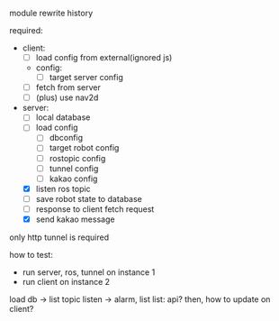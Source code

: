 module rewrite history

required: 
- client:
    - [ ] load config from external(ignored js)
    - config:
        - [ ] target server config
    - [ ] fetch from server
    - [ ] (plus) use nav2d

- server:
    - [ ] local database
    - [ ] load config
        - [ ] dbconfig
        - [ ] target robot config
        - [ ] rostopic config
        - [ ] tunnel config
        - [ ] kakao config
    - [x] listen ros topic
    - [ ] save robot state to database
    - [ ] response to client fetch request
    - [x] send kakao message 

only http tunnel is required

how to test:
- run server, ros, tunnel on instance 1
- run client on instance 2

load db -> list
topic listen -> alarm, list
list: api? then, how to update on client?

